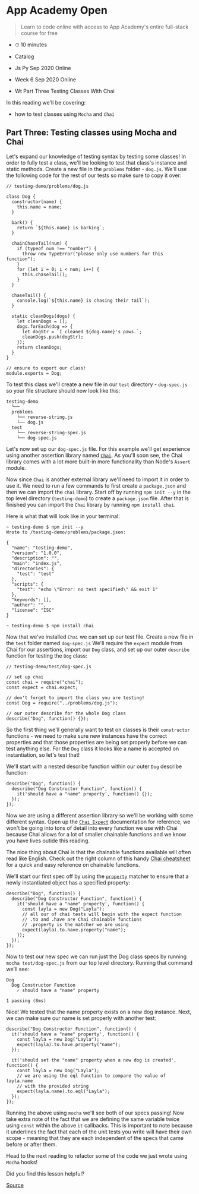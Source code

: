 # App Academy Open

> Learn to code online with access to App Academy's entire full-stack course for free

-   ⏱ 10 minutes

-   Catalog
-   Js Py Sep 2020 Online
-   Week 6 Sep 2020 Online
-   Wt Part Three Testing Classes With Chai

In this reading we'll be covering:

-   how to test classes using `Mocha` and `Chai`

## Part Three: Testing classes using Mocha and Chai

Let's expand our knowledge of testing syntax by testing some classes! In order to fully test a class, we'll be looking to test that class's instance and static methods. Create a new file in the `problems` folder - `dog.js`. We'll use the following code for the rest of our tests so make sure to copy it over:

    // testing-demo/problems/dog.js

    class Dog {
      constructor(name) {
        this.name = name;
      }

      bark() {
        return `${this.name} is barking`;
      }

      chainChaseTail(num) {
        if (typeof num !== "number") {
          throw new TypeError("please only use numbers for this function");
        }
        for (let i = 0; i < num; i++) {
          this.chaseTail();
        }
      }

      chaseTail() {
        console.log(`${this.name} is chasing their tail`);
      }

      static cleanDogs(dogs) {
        let cleanDogs = [];
        dogs.forEach(dog => {
          let dogStr = `I cleaned ${dog.name}'s paws.`;
          cleanDogs.push(dogStr);
        });
        return cleanDogs;
      }
    }

    // ensure to export our class!
    module.exports = Dog;

To test this class we'll create a new file in our `test` directory - `dog-spec.js` so your file structure should now look like this:

    testing-demo
      └──
      problems
        └── reverse-string.js
        └── dog.js
      test
        └── reverse-string-spec.js
        └── dog-spec.js

Let's now set up our `dog-spec.js` file. For this example we'll get experience using another assertion library named [`Chai`](https://www.chaijs.com/). As you'll soon see, the Chai library comes with a lot more built-in more functionality than Node's `Assert` module.

Now since `Chai` is another external library we'll need to import it in order to use it. We need to run a few commands to first create a `package.json` and then we can import the `chai` library. Start off by running `npm init --y` in the top level directory (`testing-demo`) to create a `package.json` file. After that is finished you can import the `Chai` library by running `npm install chai`.

Here is what that will look like in your terminal:

    ~ testing-demo $ npm init --y
    Wrote to /testing-demo/problems/package.json:

    {
      "name": "testing-demo",
      "version": "1.0.0",
      "description": "",
      "main": "index.js",
      "directories": {
        "test": "test"
      },
      "scripts": {
        "test": "echo \"Error: no test specified\" && exit 1"
      },
      "keywords": [],
      "author": "",
      "license": "ISC"
    }

    ~ testing-demo $ npm install chai

Now that we've installed `Chai` we can set up our test file. Create a new file in the `test` folder named `dog-spec.js` We'll require the `expect` module from Chai for our assertions, import our `Dog` class, and set up our outer `describe` function for testing the `Dog` class:

    // testing-demo/test/dog-spec.js

    // set up chai
    const chai = require("chai");
    const expect = chai.expect;

    // don't forget to import the class you are testing!
    const Dog = require("../problems/dog.js");

    // our outer describe for the whole Dog class
    describe("Dog", function() {});

So the first thing we'll generally want to test on classes is their `constructor` functions - we need to make sure new instances have the correct properties and that those properties are being set properly before we can test anything else. For the `Dog` class it looks like a name is accepted on instantiation, so let's test that!

We'll start with a nested describe function within our outer `Dog` describe function:

    describe("Dog", function() {
      describe("Dog Constructor Function", function() {
        it('should have a "name" property', function() {});
      });
    });

Now we are using a different assertion library so we'll be working with some different syntax. Open up the [`Chai Expect`](https://www.chaijs.com/api/bdd/) documentation for reference, we won't be going into tons of detail into every function we use with Chai because Chai allows for a lot of smaller chainable functions and we know you have lives outide this reading.

The nice thing about Chai is that the chainable functions available will often read like English. Check out the right column of this handy [Chai cheatsheet](https://devhints.io/chai) for a quick and easy reference on chainable functions.

We'll start our first spec off by using the [`property`](https://www.chaijs.com/api/bdd/#method_property) matcher to ensure that a newly instantiated object has a specified property:

    describe("Dog", function() {
      describe("Dog Constructor Function", function() {
        it('should have a "name" property', function() {
          const layla = new Dog("Layla");
          // all our of chai tests will begin with the expect function
          // .to and .have are Chai chainable functions
          // .property is the matcher we are using
          expect(layla).to.have.property("name");
        });
      });
    });

Now to test our new spec we can run just the Dog class specs by running `mocha test/dog-spec.js` from our top level directory. Running that command we'll see:

    Dog
      Dog Constructor Function
        ✓ should have a "name" property

    1 passing (8ms)

Nice! We tested that the name property exists on a new dog instance. Next, we can make sure our name is set properly with another test:

    describe("Dog Constructor Function", function() {
      it('should have a "name" property', function() {
        const layla = new Dog("Layla");
        expect(layla).to.have.property("name");
      });

      it('should set the "name" property when a new dog is created', function() {
        const layla = new Dog("Layla");
        // we are using the eql function to compare the value of layla.name
        // with the provided string
        expect(layla.name).to.eql("Layla");
      });
    });

Running the above using `mocha` we'll see both of our specs passing! Now take extra note of the fact that we are defining the same variable twice using `const` within the above `it` callbacks. This is important to note because it underlines the fact that each of the unit tests you write will have their own scope - meaning that they are each independent of the specs that came before or after them.

Head to the next reading to refactor some of the code we just wrote using `Mocha` hooks!

Did you find this lesson helpful?

[Source](https://open.appacademy.io/learn/js-py---sep-2020-online/week-6-sep-2020-online/wt-part-three--testing-classes-with-chai)
